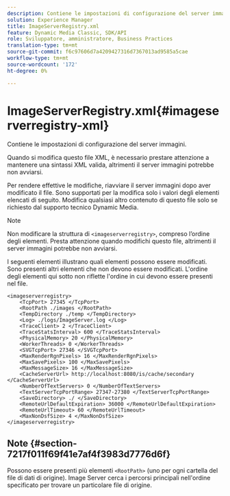 ```yaml
---
description: Contiene le impostazioni di configurazione del server immagini.
solution: Experience Manager
title: ImageServerRegistry.xml
feature: Dynamic Media Classic, SDK/API
role: Sviluppatore, amministratore, Business Practices
translation-type: tm+mt
source-git-commit: f6c97606d7a4209427316d7367013ad9585a5cae
workflow-type: tm+mt
source-wordcount: '172'
ht-degree: 0%

---
```



# ImageServerRegistry.xml{#imageserverregistry-xml}

Contiene le impostazioni di configurazione del server immagini.

Quando si modifica questo file XML, è necessario prestare attenzione a mantenere una sintassi XML valida, altrimenti il server immagini potrebbe non avviarsi.

Per rendere effettive le modifiche, riavviare il server immagini dopo aver modificato il file. Sono supportati per la modifica solo i valori degli elementi elencati di seguito. Modifica qualsiasi altro contenuto di questo file solo se richiesto dal supporto tecnico Dynamic Media.

>[!NOTE]
>
>Non modificare la struttura di `<imageserverregistry>`, compreso l’ordine degli elementi. Presta attenzione quando modifichi questo file, altrimenti il server immagini potrebbe non avviarsi.

I seguenti elementi illustrano quali elementi possono essere modificati. Sono presenti altri elementi che non devono essere modificati. L&#39;ordine degli elementi qui sotto non riflette l&#39;ordine in cui devono essere presenti nel file.

```
<imageserverregistry>
    <TcpPort> 27345 </TcpPort>    
    <RootPath ./images </RootPath>
    <TempDirectory ./temp </TempDirectory>
    <Log> ./logs/ImageServer.log </Log>
    <TraceClient> 2 </TraceClient>
    <TraceStatsInterval> 600 </TraceStatsInterval>
    <PhysicalMemory> 20 </PhysicalMemory>
    <WorkerThreads> 0 </WorkerThreads>
    <SVGTcpPort> 27346 </SVGTcpPort>
    <MaxRenderRgnPixels> 16 </MaxRenderRgnPixels>
    <MaxSavePixels> 100 </MaxSavePixels>
    <MaxMessageSize> 16 </MaxMessageSize>
    <CacheServerUrl> http://localhost:8080/is/cache/secondary </CacheServerUrl>
    <NumberOfTextServers> 0 </NumberOfTextServers>
    <TextServerTcpPortRange> 27347-27380 </TextServerTcpPortRange>
    <SaveDirectory> ./ </SaveDirectory>
    <RemoteUrlDefaultExpiration> 36000 </RemoteUrlDefaultExpiration>
    <RemoteUrlTimeout> 60 </RemoteUrlTimeout>
    <MaxNonDsfSize> 4 </MaxNonDsfSize>
</imageserverregistry>
```

## Note {#section-7217f011f69f41e7af4f3983d7776d6f}

Possono essere presenti più elementi `<RootPath>` (uno per ogni cartella del file di dati di origine). Image Server cerca i percorsi principali nell&#39;ordine specificato per trovare un particolare file di origine.
